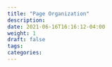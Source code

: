 ```yaml
---
title: "Page Organization"
description:
date: 2021-06-16T16:16:12-04:00
weight: 1
draft: false
tags:
categories:
---
```

